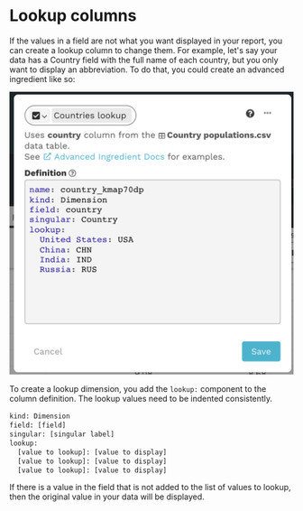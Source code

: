 # Lookup columns

If the values in a field are not what you want displayed in your report, you can create a lookup column to change them. For example, let's say your data has a Country field with the full name of each country, but you only want to display an abbreviation. To do that, you could create an advanced ingredient like so:

![Advanced column using lookup](<../../../.gitbook/assets/image (475).png>)

To create a lookup dimension, you add the `lookup:` component to the column definition. The lookup values need to be indented consistently.

```
kind: Dimension
field: [field]
singular: [singular label]
lookup:
  [value to lookup]: [value to display]
  [value to lookup]: [value to display]
  [value to lookup]: [value to display]
```

If there is a value in the field that is not added to the list of values to lookup, then the original value in your data will be displayed.&#x20;
